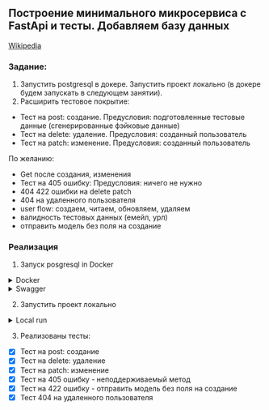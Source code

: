 ## Построение минимального микросервиса с FastApi и тесты. Добавляем базу данных

[Wikipedia](https://github.com/MDN78/qaguru_advanced_1_2/wiki/Add-database)

### Задание:

1. Запустить postgresql в докере.
   Запустить проект локально (в докере будем запускать в следующем занятии).
2. Расширить тестовое покрытие:
- Тест на post: создание. Предусловия: подготовленные тестовые данные (сгенерированные фэйковые данные)
- Тест на delete: удаление. Предусловия: созданный пользователь
- Тест на patch: изменение. Предусловия: созданный пользователь

По желанию:

- Get после создания, изменения
- Тест на 405 ошибку: Предусловия: ничего не нужно
- 404 422 ошибки на delete patch
- 404 на удаленного пользователя
- user flow: создаем, читаем, обновляем, удаляем
- валидность тестовых данных (емейл, урл)
- отправить модель без поля на создание

### Реализация

1. Запуск posgresql in Docker

<details><summary>Docker</summary>
<br>

<img src="assets/docker_compose_run.PNG">
</details>    

<details><summary>Swagger</summary>
<br>
<img src="assets/swagger.PNG">
</details>    

2. Запустить проект локально

<details><summary>Local run</summary>
<br>
<img src="assets/docker_run.PNG">
</details>  

3. Реализованы тесты:

- [x] Тест на post: создание
- [x] Тест на delete: удаление
- [x] Тест на patch: изменение
- [x] Тест на 405 ошибку - неподдерживаемый метод
- [x] Тест на 422 ошибку - отправить модель без поля на создание
- [x] Тест 404 на удаленного пользователя